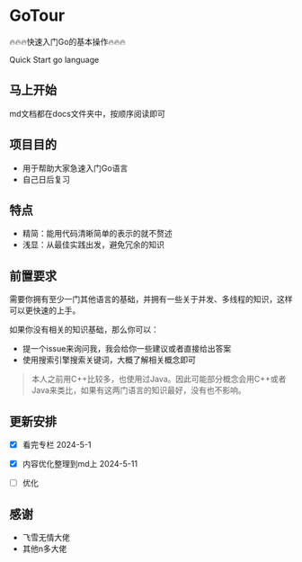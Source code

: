 # GoTour
🔥🔥🔥快速入门Go的基本操作🔥🔥🔥 

Quick Start go language

## 马上开始

md文档都在docs文件夹中，按顺序阅读即可

## 项目目的

- 用于帮助大家急速入门Go语言
- 自己日后复习

## 特点

- 精简：能用代码清晰简单的表示的就不赘述
- 浅显：从最佳实践出发，避免冗余的知识

## 前置要求

需要你拥有至少一门其他语言的基础，并拥有一些关于并发、多线程的知识，这样可以更快速的上手。

如果你没有相关的知识基础，那么你可以：

- 提一个issue来询问我，我会给你一些建议或者直接给出答案
- 使用搜索引擎搜索关键词，大概了解相关概念即可

> 本人之前用C++比较多，也使用过Java。因此可能部分概念会用C++或者Java来类比，如果有这两门语言的知识最好，没有也不影响。



## 更新安排

- [x] 看完专栏 2024-5-1
- [x] 内容优化整理到md上 2024-5-11
- [ ] 优化



## 感谢

- 飞雪无情大佬
- 其他n多大佬
